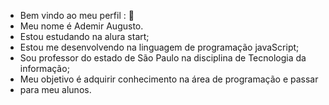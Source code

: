 - Bem vindo ao meu perfil : 💖
- Meu nome é Ademir Augusto.
- Estou estudando na alura start;
- Estou me desenvolvendo na linguagem de programação javaScript;
- Sou professor do estado de São Paulo na disciplina de Tecnologia da informação;
- Meu objetivo é adquirir conhecimento na área de programação e passar
-  para meu alunos.
